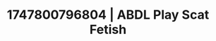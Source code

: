 ---
categories:
- Threesome action
- Shibari art
- Dark fantasy erotica
- Voyeur fantasy
- Pierced & proud
image: /assets/images/1747800796804.jpg
layout: post
seo:
  description: Featured content with exclusive ABDL Play, Scat Fetish. HD images available.
  keywords: ABDL Play, Scat Fetish
  og_image: /assets/images/1747800796804.jpg
  schema_type: VisualArtwork
tags:
- ABDL Play
- Scat Fetish
- '#1747800796804'
title: 1747800796804 | ABDL Play Scat Fetish
---